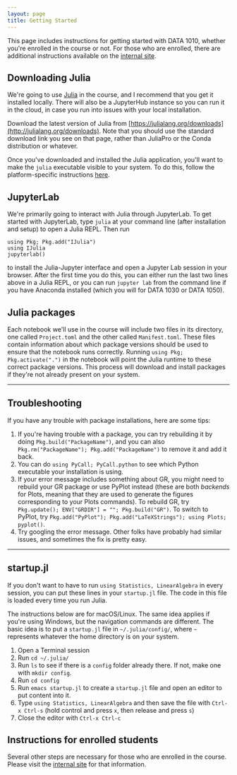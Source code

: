 ```yaml
---
layout: page
title: Getting Started
---
```


This page includes instructions for getting started with DATA 1010, whether you're enrolled in the course or not. For those who are enrolled, there are additional instructions available on the [internal site](https://sites.google.com/view/data1010).

## Downloading Julia

We're going to use [Julia](https://julialang.org) in the course, and I recommend that you get it installed locally. There will also be a JupyterHub instance so you can run it in the cloud, in case you run into issues with your local installation.

Download the latest version of Julia from [https://julialang.org/downloads](http://julialang.org/downloads). Note that you should use the standard download link you see on that page, rather than JuliaPro or the Conda distribution or whatever.

Once you've downloaded and installed the Julia application, you'll want to make the `julia` executable visible to your system. To do this, follow the platform-specific instructions [here](https://julialang.org/downloads/platform/). 

## JupyterLab

We're primarily going to interact with Julia through JupyterLab. To get started with JupyterLab, type `julia` at your command line (after installation and setup) to open a Julia REPL. Then run

```
using Pkg; Pkg.add("IJulia")
using IJulia
jupyterlab()
```

to install the Julia-Jupyter interface and open a Jupyter Lab session in your browser. After the first time you do this, you can either run the last two lines above in a Julia REPL, or you can run `jupyter lab` from the command line if you have Anaconda installed (which you will for DATA 1030 or DATA 1050). 

## Julia packages

Each notebook we'll use in the course will include two files in its directory, one called `Project.toml` and the other called `Manifest.toml`. These files contain information about which package versions should be used to ensure that the notebook runs correctly. Running `using Pkg; Pkg.activate(".")` in the notebook will point the Julia runtime to these correct package versions. This process will download and install packages if they're not already present on your system.

---

## Troubleshooting

If you have any trouble with package installations, here are some
tips: 

1. If you're having trouble with a package, you can try rebuilding
   it by doing `Pkg.build("PackageName")`, and you can also
   `Pkg.rm("PackageName"); Pkg.add("PackageName")` to remove it
   and add it back. 
1. You can do `using PyCall; PyCall.python` to see which Python executable your installation is using.
1. If your error message includes something about GR, you might need to rebuild your GR package or use PyPlot instead (these are both _backends_ for Plots, meaning that they are used to generate the figures corresponding to your Plots commands). To rebuild GR, try `Pkg.update(); ENV["GRDIR"] = ""; Pkg.build("GR")`. To switch to PyPlot, try `Pkg.add("PyPlot"); Pkg.add("LaTeXStrings"); using
   Plots; pyplot()`.
1. Try googling the error message. Other folks have probably had similar issues, and sometimes the fix is pretty easy. 

---

## startup.jl

If you don't want to have to run `using Statistics, LinearAlgebra` in
every session, you can put these lines in your `startup.jl` file. The
code in this file is loaded every time you run Julia. 

The instructions below are for macOS/Linux. The same idea applies if
you're using Windows, but the navigation commands are different. The
basic idea is to put a `startup.jl` file in `~/.julia/config/`, where
`~` represents whatever the home directory is on your system. 

1. Open a Terminal session 
2. Run `cd ~/.julia/`
3. Run `ls` to see if there is a `config` folder already there. If not, make one with `mkdir config`. 
4. Run `cd config`
5. Run `emacs startup.jl` to create a `startup.jl` file and open an editor to put content into it. 
6. Type `using Statistics, LinearAlgebra` and then save the file with `Ctrl-x Ctrl-s` (hold control and press `x`, then release and press `s`)
7. Close the editor with `Ctrl-x Ctrl-c`

## Instructions for enrolled students

Several other steps are necessary for those who are enrolled in the course. Please visit the [internal site](https://sites.google.com/view/data1010) for that information. 
